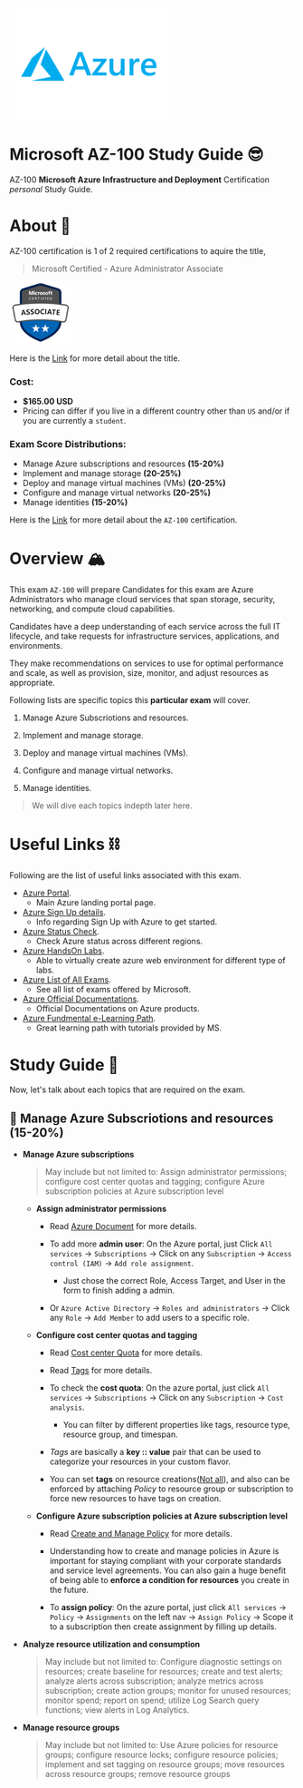 <img src="./img/azure_logo.png" height=200 />

# Microsoft AZ-100 Study Guide 😎

AZ-100 **Microsoft Azure Infrastructure and Deployment** Certification *personal* Study Guide.

# About 📌

AZ-100 certification is 1 of 2 required certifications to aquire the title,

> Microsoft Certified - Azure Administrator Associate

<img src="./img/azure_badge.png" height=110>

Here is the [Link](https://www.microsoft.com/en-us/learning/azure-administrator.aspx) for more detail about the title.

### Cost:

- **$165.00 USD**
- Pricing can differ if you live in a different country other than `US` and/or if you are currently a `student`.


### Exam Score Distributions:

- Manage Azure subscriptions and resources **(15-20%)**
- Implement and manage storage **(20-25%)**
- Deploy and manage virtual machines (VMs) **(20-25%)**
- Configure and manage virtual networks **(20-25%)**
- Manage identities **(15-20%)**

Here is the [Link](https://www.microsoft.com/en-us/learning/exam-az-100.aspx) for more detail about the `AZ-100` certification.

# Overview 🏔

This exam `AZ-100` will prepare Candidates for this exam are Azure Administrators who manage cloud services that span storage, security, networking, and compute cloud capabilities.

Candidates have a deep understanding of each service across the full IT lifecycle, and take requests for infrastructure services, applications, and environments.

They make recommendations on services to use for optimal performance and scale, as well as provision, size, monitor, and adjust resources as appropriate.

Following lists are specific topics this **particular exam** will cover.

1. Manage Azure Subscriotions and resources.

2. Implement and manage storage.

3. Deploy and manage virtual machines (VMs).

4. Configure and manage virtual networks.

5. Manage identities.

> We will dive each topics indepth later here.

# Useful Links ⛓

Following are the list of useful links associated with this exam.

- [Azure Portal](https://portal.azure.com).
  - Main Azure landing portal page.
- [Azure Sign Up details](https://azure.microsoft.com/en-us/pricing/).
  - Info regarding Sign Up with Azure to get started.
- [Azure Status Check](https://azure.microsoft.com/en-us/status/).
  - Check Azure status across different regions.
- [Azure HandsOn Labs](https://www.microsoft.com/handsonlabs).
  - Able to virtually create azure web environment for different type of labs.
- [Azure List of All Exams](https://www.microsoft.com/en-us/learning/azure-exams.aspx).
  - See all list of exams offered by Microsoft.
- [Azure Official Documentations](https://docs.microsoft.com/en-us/azure/).
  - Official Documentations on Azure products.
- [Azure Fundmental e-Learning Path](https://docs.microsoft.com/en-us/learn/paths/azure-fundamentals/).
  - Great learning path with tutorials provided by MS.

# Study Guide 📝

Now, let's talk about each topics that are required on the exam.

## 🍏 Manage Azure Subscriotions and resources (15-20%)

- **Manage Azure subscriptions**
  > May include but not limited to: Assign administrator permissions; configure cost center quotas and tagging; configure Azure subscription policies at Azure subscription level

  - **Assign administrator permissions**
    - Read [Azure Document](https://docs.microsoft.com/en-us/azure/active-directory/users-groups-roles/directory-assign-admin-roles) for more details.

    - To add more **admin user**: On the Azure portal, just Click `All services` -> `Subscriptions` -> Click on any `Subscription` -> `Access control (IAM)` -> `Add role assignment`.

      - Just chose the correct Role, Access Target, and User in the form to finish adding a admin.

    - Or `Azure Active Directory` -> `Roles and administrators` -> Click any `Role` -> `Add Member` to add users to a specific role.

  - **Configure cost center quotas and tagging**
    - Read [Cost center Quota](https://docs.microsoft.com/en-us/azure/billing/billing-getting-started#ways-to-monitor-your-costs-when-using-azure-services) for more details.

    - Read [Tags](https://docs.microsoft.com/en-us/azure/azure-resource-manager/resource-group-using-tags) for more details.

    - To check the **cost quota**: On the azure portal, just click `All services` -> `Subscriptions` -> Click on any `Subscription` -> `Cost analysis`.
      - You can filter by different properties like tags, resource type, resource group, and timespan.

    - *Tags* are basically a **key :: value** pair that can be used to categorize your resources in your custom flavor.

    - You can set **tags** on resource creations([Not all](https://docs.microsoft.com/en-us/azure/azure-resource-manager/tag-support)), and also can be enforced by attaching *Policy* to resource group or subscription to force new resources to have tags on creation.


  - **Configure Azure subscription policies at Azure subscription level**
    - Read [Create and Manage Policy](https://docs.microsoft.com/en-us/azure/governance/policy/tutorials/create-and-manage) for more details.

    - Understanding how to create and manage policies in Azure is important for staying compliant with your corporate standards and service level agreements. You can also gain a huge benefit of being able to **enforce a condition for resources** you create in the future.

    - To **assign policy**: On the azure portal, just click `All services` -> `Policy` -> `Assignments` on the left nav -> `Assign Policy` -> Scope it to a subscription then create assignment by filling up details.

- **Analyze resource utilization and consumption**
  > May include but not limited to: Configure diagnostic settings on resources; create baseline for resources; create and test alerts; analyze alerts across subscription; analyze metrics across subscription; create action groups; monitor for unused resources; monitor spend; report on spend; utilize Log Search query functions; view alerts in Log Analytics.

- **Manage resource groups**
  > May include but not limited to: Use Azure policies for resource groups; configure resource locks; configure resource policies; implement and set tagging on resource groups; move resources across resource groups; remove resource groups
